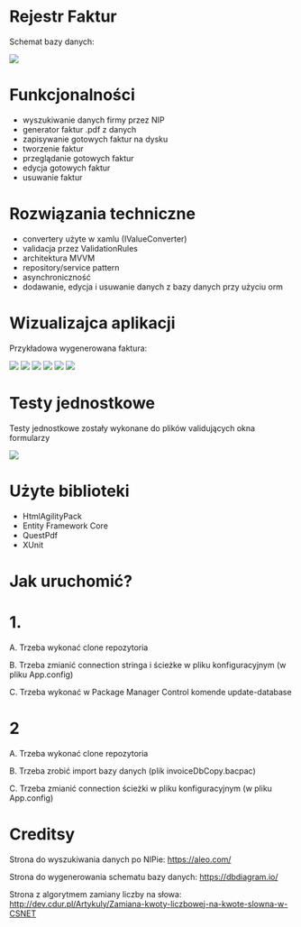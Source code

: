 # Rejestr Faktur

Schemat bazy danych:

<img src="ReadmeResources/dbBlueprint.png"/>

# Funkcjonalności

- wyszukiwanie danych firmy przez NIP
- generator faktur .pdf z danych
- zapisywanie gotowych faktur na dysku
- tworzenie faktur
- przeglądanie gotowych faktur
- edycja gotowych faktur
- usuwanie faktur

# Rozwiązania techniczne

- convertery użyte w xamlu (IValueConverter)
- validacja przez ValidationRules
- architektura MVVM
- repository/service pattern
- asynchroniczność
- dodawanie, edycja i usuwanie danych z bazy danych przy użyciu orm

# Wizualizajca aplikacji

Przykładowa wygenerowana faktura:

<img src="RejestrFaktur/Invoices/1.05.2024.pdf"/>

<img src="ReadmeResources/1.png"/>

<img src="ReadmeResources/2.png"/>

<img src="ReadmeResources/3.png"/>

<img src="ReadmeResources/4.png"/>

<img src="ReadmeResources/5.png"/>

# Testy jednostkowe

Testy jednostkowe zostały wykonane do plików validujących okna formularzy

<img src="ReadmeResources/unitTests.png"/>

# Użyte biblioteki

- HtmlAgilityPack
- Entity Framework Core
- QuestPdf
- XUnit

# Jak uruchomić?

# 1.

A. Trzeba wykonać clone repozytoria

B. Trzeba zmianić connection stringa i ścieżke w pliku konfiguracyjnym (w pliku App.config)

C. Trzeba wykonać w Package Manager Control komende update-database

# 2

A. Trzeba wykonać clone repozytoria

B. Trzeba zrobić import bazy danych (plik invoiceDbCopy.bacpac)

C. Trzeba zmianić connection ścieżki w pliku konfiguracyjnym (w pliku App.config)

# Creditsy

Strona do wyszukiwania danych po NIPie:
https://aleo.com/

Strona do wygenerowania schematu bazy danych:
https://dbdiagram.io/

Strona z algorytmem zamiany liczby na słowa:
http://dev.cdur.pl/Artykuly/Zamiana-kwoty-liczbowej-na-kwote-slowna-w-CSNET
